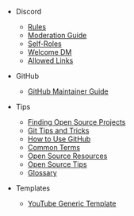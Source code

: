 <!-- markdownlint-disable-next-line -->
- Discord 
  - [Rules](/discord/discord-readme.md) 
  - [Moderation Guide](/moderators/discord.md) 
  - [Self-Roles](/discord/roles.md) 
  - [Welcome DM](/mee6/welcome-dm.md) 
  - [Allowed Links](/nightbot/allowed-links.md) 

- GitHub 
  - [GitHub Maintainer Guide](/moderators/github.md) 

- Tips 
  - [Finding Open Source Projects](/tips/finding-open-source-projects.md) 
  - [Git Tips and Tricks](/tips/git.md) 
  - [How to Use GitHub](/tips/githubtips.md) 
  - [Common Terms](/tips/glossary.md) 
  - [Open Source Resources](/tips/OpenSourceResources.md) 
  - [Open Source Tips](/tips/OpenSourceTips.md) 
  - [Glossary](/tips/glossary.md) 

- Templates 
  - [YouTube Generic Template](/youtube/generic.md) 